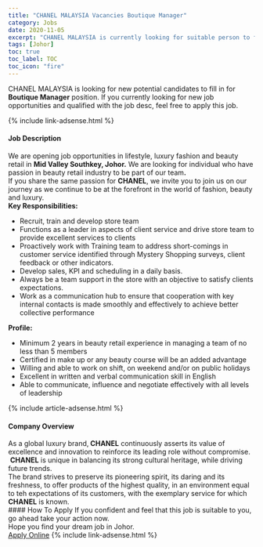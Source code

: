 ```yaml
---
title: "CHANEL MALAYSIA Vacancies Boutique Manager" 
category: Jobs 
date: 2020-11-05 
excerpt: "CHANEL MALAYSIA is currently looking for suitable person to fill in the Boutique Manager which positioned at Johor" 
tags: [Johor] 
toc: true 
toc_label: TOC 
toc_icon: "fire" 
--- 
```


<p>CHANEL MALAYSIA is looking for new potential candidates to fill in for <b>Boutique Manager</b> position. If you currently looking for new job opportunities and qualified with the job desc, feel free to apply this job.
</p>{% include link-adsense.html %} 
<div><div><div><h4>Job Description</h4></div></div><div><div><span><div><div>We are opening job opportunities in lifestyle, luxury fashion and beauty retail in <strong>Mid Valley Southkey, Johor.</strong>&#160;We are looking for individual who have passion in beauty retail industry to be part of our team<strong>.&#160;</strong></div><div>If you share the same passion for <strong>CHANEL</strong>, we invite you to join us on our journey as we continue to be at the forefront in the world of fashion, beauty and luxury.</div><div><strong>Key Responsibilities:</strong></div><ul><li>Recruit, train and develop store team</li><li>Functions as a leader in aspects of client service and drive store team to provide excellent services to clients</li><li>Proactively work with Training team to address short-comings in customer service identified through Mystery Shopping surveys, client feedback or other indicators.</li><li>Develop sales, KPI and scheduling in a daily basis.&#160;</li><li>Always be a team support in the store with an objective to satisfy clients expectations.</li><li>Work as a communication hub to ensure that cooperation with key internal contacts is made smoothly and effectively to achieve better collective performance</li></ul><div><strong>Profile:</strong></div><ul><li>Minimum 2 years in beauty retail experience in managing a team of no less than 5 members</li><li>Certified in make up or any beauty course will be an added advantage</li><li>Willing and able to work on shift, on weekend and/or on public holidays</li><li>Excellent in written and verbal communication skill in English</li><li>Able to communicate, influence and negotiate effectively with all levels of leadership</li></ul></div></span></div></div></div> 
{% include article-adsense.html %} 
<div><div><div><h4>Company Overview</h4></div></div><div><div><span><div><div>As a global luxury brand,<strong> CHANEL</strong> continuously asserts its value of excellence and innovation to reinforce its leading role without compromise. &#160;<strong>CHANEL</strong> is unique in balancing its strong cultural heritage, while driving future trends.</div>
<div>The brand strives to preserve its pioneering spirit, its daring and its freshness, to offer products of the highest quality, in an environment equal to teh expectations of its customers, with the exemplary service for which <strong>CHANEL</strong> is known.</div></div></span></div></div></div> 
#### How To Apply 
If you confident and feel that this job is suitable to you, go ahead take your action now. <br/> 
Hope you find your dream job in Johor. <br/> 
<a href="https://www.jobstreet.com.my/en/job/boutique-manager-4417638?jobId=jobstreet-my-job-4417638&sectionRank=14&token=0~89b77204-2d4c-4a90-a7a6-d608386b3d9e&fr=SRP%20View%20In%20New%20Ta" class="btn btn--info" target="_blank" rel="nofollow noopenner">Apply Online</a> 
{% include link-adsense.html %} 